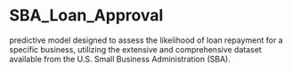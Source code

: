 # SBA_Loan_Approval
predictive model designed to assess the likelihood of loan repayment for a specific business, utilizing the extensive and comprehensive dataset available from the U.S. Small Business Administration (SBA).
